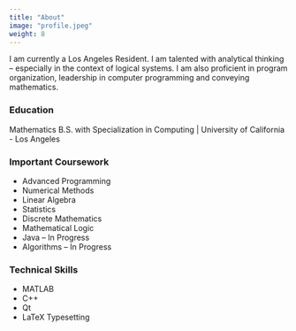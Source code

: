 ```yaml
---
title: "About"
image: "profile.jpeg"
weight: 8
---
```


I am currently a Los Angeles Resident. I am talented with analytical thinking – especially in the context of logical systems. I am also proficient in program organization, leadership in computer programming and conveying mathematics. 

### Education 
Mathematics B.S. with Specialization in Computing | University of California - Los Angeles

### Important Coursework

* Advanced Programming
* Numerical Methods
* Linear Algebra
* Statistics
* Discrete Mathematics
* Mathematical Logic
* Java – In Progress
* Algorithms – In Progress


### Technical Skills

* MATLAB 
* C++ 
* Qt
* LaTeX Typesetting